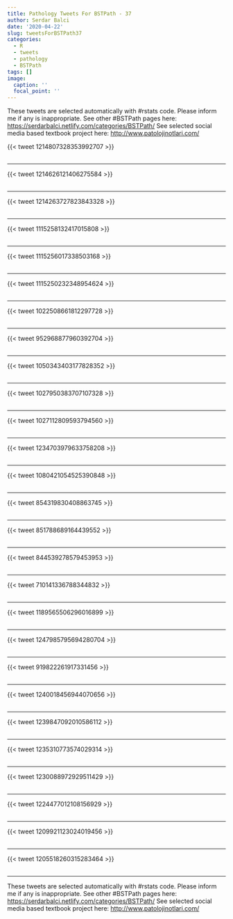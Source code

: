 ```yaml
---
title: Pathology Tweets For BSTPath - 37
author: Serdar Balci
date: '2020-04-22'
slug: tweetsForBSTPath37
categories:
  - R
  - tweets
  - pathology
  - BSTPath
tags: []
image:
  caption: ''
  focal_point: ''
---
```



These tweets are selected automatically with #rstats code. Please inform me if any is inappropriate.
See other #BSTPath pages here: https://serdarbalci.netlify.com/categories/BSTPath/ 
See selected social media based textbook project here: http://www.patolojinotlari.com/

{{< tweet 1214807328353992707 >}}
<br>
<br>
<hr>
{{< tweet 1214626121406275584 >}}
<br>
<br>
<hr>
{{< tweet 1214263727823843328 >}}
<br>
<br>
<hr>
{{< tweet 1115258132417015808 >}}
<br>
<br>
<hr>
{{< tweet 1115256017338503168 >}}
<br>
<br>
<hr>
{{< tweet 1115250232348954624 >}}
<br>
<br>
<hr>
{{< tweet 1022508661812297728 >}}
<br>
<br>
<hr>
{{< tweet 952968877960392704 >}}
<br>
<br>
<hr>
{{< tweet 1050343403177828352 >}}
<br>
<br>
<hr>
{{< tweet 1027950383707107328 >}}
<br>
<br>
<hr>
{{< tweet 1027112809593794560 >}}
<br>
<br>
<hr>
{{< tweet 1234703979633758208 >}}
<br>
<br>
<hr>
{{< tweet 1080421054525390848 >}}
<br>
<br>
<hr>
{{< tweet 854319830408863745 >}}
<br>
<br>
<hr>
{{< tweet 851788689164439552 >}}
<br>
<br>
<hr>
{{< tweet 844539278579453953 >}}
<br>
<br>
<hr>
{{< tweet 710141336788344832 >}}
<br>
<br>
<hr>
{{< tweet 1189565506296016899 >}}
<br>
<br>
<hr>
{{< tweet 1247985795694280704 >}}
<br>
<br>
<hr>
{{< tweet 919822261917331456 >}}
<br>
<br>
<hr>
{{< tweet 1240018456944070656 >}}
<br>
<br>
<hr>
{{< tweet 1239847092010586112 >}}
<br>
<br>
<hr>
{{< tweet 1235310773574029314 >}}
<br>
<br>
<hr>
{{< tweet 1230088972929511429 >}}
<br>
<br>
<hr>
{{< tweet 1224477012108156929 >}}
<br>
<br>
<hr>
{{< tweet 1209921123024019456 >}}
<br>
<br>
<hr>
{{< tweet 1205518260315283464 >}}
<br>
<br>
<hr>


These tweets are selected automatically with #rstats code. Please inform me if any is inappropriate.
See other #BSTPath pages here: https://serdarbalci.netlify.com/categories/BSTPath/ 
See selected social media based textbook project here: http://www.patolojinotlari.com/
